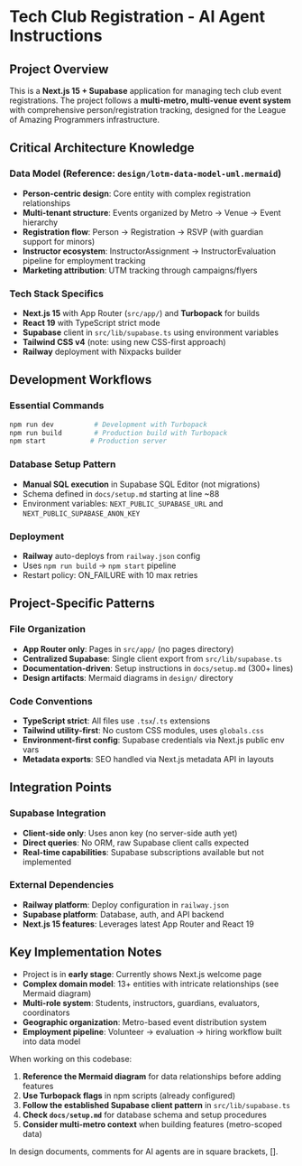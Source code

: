 # Tech Club Registration - AI Agent Instructions

## Project Overview

This is a **Next.js 15 + Supabase** application for managing tech club event 
registrations. The project follows a **multi-metro, multi-venue event system** with 
comprehensive person/registration tracking, designed for the League of 
Amazing Programmers infrastructure.

## Critical Architecture Knowledge

### Data Model (Reference: `design/lotm-data-model-uml.mermaid`)
- **Person-centric design**: Core entity with complex registration relationships
- **Multi-tenant structure**: Events organized by Metro → Venue → Event hierarchy
- **Registration flow**: Person → Registration → RSVP (with guardian support for minors)
- **Instructor ecosystem**: InstructorAssignment → InstructorEvaluation pipeline for employment tracking
- **Marketing attribution**: UTM tracking through campaigns/flyers

### Tech Stack Specifics
- **Next.js 15** with App Router (`src/app/`) and **Turbopack** for builds
- **React 19** with TypeScript strict mode
- **Supabase** client in `src/lib/supabase.ts` using environment variables
- **Tailwind CSS v4** (note: using new CSS-first approach)
- **Railway** deployment with Nixpacks builder

## Development Workflows

### Essential Commands
```bash
npm run dev          # Development with Turbopack
npm run build        # Production build with Turbopack
npm start           # Production server
```

### Database Setup Pattern
- **Manual SQL execution** in Supabase SQL Editor (not migrations)
- Schema defined in `docs/setup.md` starting at line ~88
- Environment variables: `NEXT_PUBLIC_SUPABASE_URL` and `NEXT_PUBLIC_SUPABASE_ANON_KEY`

### Deployment
- **Railway** auto-deploys from `railway.json` config
- Uses `npm run build` → `npm start` pipeline
- Restart policy: ON_FAILURE with 10 max retries

## Project-Specific Patterns

### File Organization
- **App Router only**: Pages in `src/app/` (no pages directory)
- **Centralized Supabase**: Single client export from `src/lib/supabase.ts`
- **Documentation-driven**: Setup instructions in `docs/setup.md` (300+ lines)
- **Design artifacts**: Mermaid diagrams in `design/` directory

### Code Conventions
- **TypeScript strict**: All files use `.tsx`/`.ts` extensions
- **Tailwind utility-first**: No custom CSS modules, uses `globals.css`
- **Environment-first config**: Supabase credentials via Next.js public env vars
- **Metadata exports**: SEO handled via Next.js metadata API in layouts

## Integration Points

### Supabase Integration
- **Client-side only**: Uses anon key (no server-side auth yet)
- **Direct queries**: No ORM, raw Supabase client calls expected
- **Real-time capabilities**: Supabase subscriptions available but not implemented

### External Dependencies
- **Railway platform**: Deploy configuration in `railway.json`
- **Supabase platform**: Database, auth, and API backend
- **Next.js 15 features**: Leverages latest App Router and React 19

## Key Implementation Notes

- Project is in **early stage**: Currently shows Next.js welcome page
- **Complex domain model**: 13+ entities with intricate relationships (see Mermaid diagram)
- **Multi-role system**: Students, instructors, guardians, evaluators, coordinators
- **Geographic organization**: Metro-based event distribution system
- **Employment pipeline**: Volunteer → evaluation → hiring workflow built into data model

When working on this codebase:
1. **Reference the Mermaid diagram** for data relationships before adding features
2. **Use Turbopack flags** in npm scripts (already configured)
3. **Follow the established Supabase client pattern** in `src/lib/supabase.ts`
4. **Check `docs/setup.md`** for database schema and setup procedures
5. **Consider multi-metro context** when building features (metro-scoped data)

In design documents, comments for AI agents are in square brackets, \[\]. 